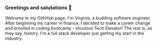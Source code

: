 ### Greetings and salutations 👋

Welcome to my GithHub page. I'm Virginia, a budding software engineer. After beginning my career in finance, I decided to make a career change and enrolled in coding bootcamp - shoutout Tech Elevator! The rest is, as they say, history. I'm a full stack developer just getting my start in the industry. 

<!--
**vjand11/vjand11** is a ✨ _special_ ✨ repository because its `README.md` (this file) appears on your GitHub profile.

Here are some ideas to get you started:

- 🔭 I’m currently working on ...
- 🌱 I’m currently learning ...
- 👯 I’m looking to collaborate on ...
- 🤔 I’m looking for help with ...
- 💬 Ask me about ...
- 📫 How to reach me: ...
- 😄 Pronouns: ...
- ⚡ Fun fact: ...
-->
